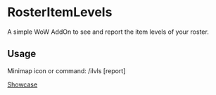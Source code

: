 # RosterItemLevels
A simple WoW AddOn to see and report the item levels of your roster.

## Usage
Minimap icon or command:
/ilvls [report]

[Showcase](https://imgur.com/a/BS1ax2P.jpg)
